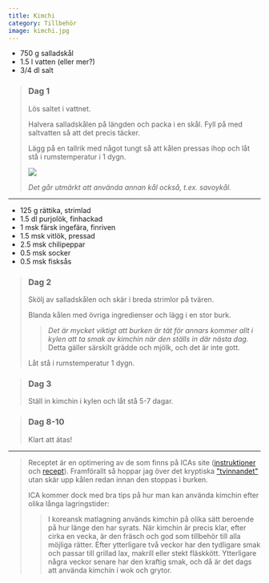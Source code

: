 ```yaml
---
title: Kimchi
category: Tillbehör
image: kimchi.jpg
---
```


- 750 g salladskål
- 1.5 l vatten (eller mer?)
- 3/4 dl salt

> ### Dag 1
> Lös saltet i vattnet.
> 
> Halvera salladskålen på längden och packa i en skål. Fyll på med saltvatten så att det precis täcker.
> 
> Lägg på en tallrik med något tungt så att kålen pressas ihop och låt stå i rumstemperatur i 1 dygn.
> 
> ![](kimchi_steg1.jpg)
>
> _Det går utmärkt att använda annan kål också, t.ex. savoykål._

---

- 125 g rättika, strimlad
- 1.5 dl purjolök, finhackad
- 1 msk färsk ingefära, finriven
- 1.5 msk vitlök, pressad
- 2.5 msk chilipeppar
- 0.5 msk socker
- 0.5 msk fisksås

> ### Dag 2
> Skölj av salladskålen och skär i breda strimlor på tvären.
> 
> Blanda kålen med övriga ingredienser och lägg i en stor burk.
> 
> > *Det är mycket viktigt att burken är tät för annars kommer allt i kylen att ta smak av kimchin när den ställs in där nästa dag.* Detta gäller särskilt grädde och mjölk, och det är inte gott.
> 
> Låt stå i rumstemperatur 1 dygn.

> ### Dag 3
> Ställ in kimchin i kylen och låt stå 5-7 dagar.

> ### Dag 8-10
> Klart att ätas!

---

> Receptet är en optimering av de som finns på ICAs site ([instruktioner](http://www.ica.se/buffe/artikel/kimchi/) och [recept](http://www.ica.se/recept/kimchi-717188/)). Framförallt så hoppar jag över det kryptiska [\"tvinnandet\"](http://www.ica.se/ImageVaultFiles/id_116655/cf_1829/uzVYjSI9WPMgehCMESLi.png) utan skär upp kålen redan innan den stoppas i burken.
> 
> ICA kommer dock med bra tips på hur man kan använda kimchin efter olika långa lagringstider:
> 
> > I koreansk matlagning används kimchin på olika sätt beroende på hur länge den har syrats. När kimchin är precis klar, efter cirka en vecka, är den fräsch och god som tillbehör till alla möjliga rätter. Efter ytterligare två veckor har den tydligare smak och passar till grillad lax, makrill eller stekt fläskkött. Ytterligare några veckor senare har den kraftig smak, och då är det dags att använda kimchin i wok och grytor.
